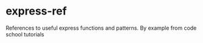 # express-ref

References to useful express functions and patterns. By example from code school tutorials
